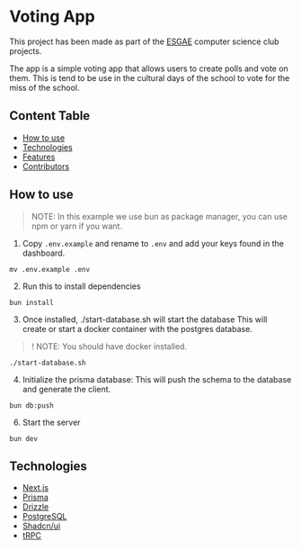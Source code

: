 # Voting App
This project has been made as part of the [ESGAE](https://esgae.org/) computer
science club projects.

The app is a simple voting app that allows users to create polls and vote on them.
This is tend to be use in the cultural days of the school to vote for the
miss of the school.

## Content Table
- [How to use](#how-to-use)
- [Technologies](#technologies)
- [Features](#features)
- [Contributors](#contributing)



## How to use

>NOTE:
> In this example we use bun as package manager, you can use npm or yarn if you want.
1. Copy `.env.example` and rename to `.env` and add your keys found in the dashboard.

```
mv .env.example .env
```

2. Run this to install dependencies
```
bun install
```

3. Once installed, ./start-database.sh will start the database
This will create or start a docker container with the postgres database.
>! NOTE:
> You should have docker installed.
```
./start-database.sh
```

4. Initialize the prisma database:
This will push the schema to the database and generate the client.
```
bun db:push
```

6. Start the server
```
bun dev
```

## Technologies
- [Next.js](https://nextjs.org/)
- [Prisma](https://www.prisma.io/)
- [Drizzle](https://orm.drizzle.team)
- [PostgreSQL](https://www.postgresql.org/)
- [Shadcn/ui](https://ui.shadcn.com/)
- [tRPC](https://trpc.io/)
